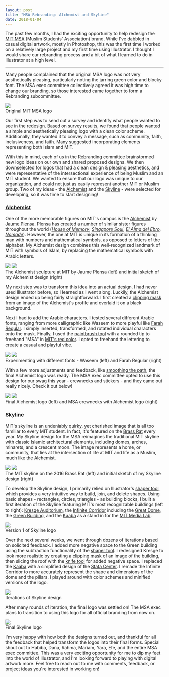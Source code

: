```yaml
---
layout: post
title: "MSA Rebranding: Alchemist and Skyline"
date: 2018-01-04
---
```

The past few months, I had the exciting opportunity to help redesign the [MIT MSA](http://msa.mit.edu/) (Muslim Students' Association) brand. While I've dabbled in casual digital artwork, mostly in Photoshop, this was the first time I worked on a relatively large project and my first time using Illustrator. I thought I would share our rebranding process and a bit of what I learned to do in Illustrator at a high level.

***

Many people complained that the original MSA logo was not very aesthetically pleasing, particularly noting the jarring green color and blocky font. The MSA exec committee collectively agreed it was high time to change our branding, so those interested came together to form a Rebranding subcommittee. 

<div class="img_row_small">
     <img class="col one" src="{{ site.baseurl }}/assets/img/msa_logo.png">
</div>
<div class="col three caption">
     Original MIT MSA logo
</div>

Our first step was to send out a survey and identify what people wanted to see in the redesign. Based on survey results, we found that people wanted a simple and aesthetically pleasing logo with a clean color scheme. Additionally, they wanted it to convey a message, such as community, faith, inclusiveness, and faith. Many suggested incorporating elements representing both Islam and MIT. 

With this in mind, each of us in the Rebranding committee brainstormed new logo ideas on our own and shared proposed designs. We then downselected for logos that had a clean design & pleasing aesthetics, and were representative of the intersectional experience of being Muslim and an MIT student. We wanted to ensure that our logo was unique to our organization, and could not just as easily represent another MIT or Muslim group. Two of my ideas - the [Alchemist](#Alchemist) and the [Skyline](#Skyline) - were selected for developing, so it was time to start designing!

### [Alchemist](#Alchemist)
One of the more memorable figures on MIT's campus is the [Alchemist](https://listart.mit.edu/public-art-map/alchemist) by [Jaume Plensa](https://en.wikipedia.org/wiki/Jaume_Plensa). Plensa has created a number of similar sister figures throughout the world ([*House of Memory*](http://jaumeplensa.com/works-and-projects/public-space/house-of-memory-2012), [*Singapore Soul*](http://jaumeplensa.com/works-and-projects/public-space/soul-2011), [*El Alma del Ebro*](http://jaumeplensa.com/works-and-projects/public-space/el-alma-del-ebro-2008), [*Nomade*](http://jaumeplensa.com/works-and-projects/public-space/nomade-2007)). However, the one at MIT is unique in its formation of a thinking man with numbers and mathematical symbols, as opposed to letters of the alphabet. My Alchemist design combines this well-recognized landmark of MIT with symbols of Islam, by replacing the mathematical symbols with Arabic letters. 

<div class="img_row">
     <img class="col one" src="{{ site.baseurl }}/assets/img/alchemist_original.png">
     <img class="col one" src="{{ site.baseurl }}/assets/img/alchemist_sketch.png">
</div>
<div class="col three caption">
     The Alchemist sculpture at MIT by Jaume Plensa (left) and initial sketch of my Alchemist design (right)
</div>

My next step was to transform this idea into an actual design. I had never used Illustrator before, so I learned as I went along. Luckily, the Alchemist design ended up being fairly straightforward. I first created a [clipping mask](https://helpx.adobe.com/illustrator/using/clipping-masks.html) from an image of the Alchemist's profile and overlaid it on a black background. 

Next I had to add the Arabic characters. I tested several different Arabic fonts, ranging from more calligraphic like Waseem to more playful like [Farah Regular](https://www.fonts.com/font/diwan-software/farah/regular). I simply inserted, transformed, and rotated individual characters onto the mask. Finally, I used the [paintbrush tool](https://helpx.adobe.com/illustrator/using/brushes.html#paintbrush_tool_options) with a rounded tip to freehand "MSA" in [MIT's red color](http://web.mit.edu/graphicidentity/colors.html). I opted to freehand the lettering to create a casual and playful vibe. 

<div class="img_row">
    <img class="col one" src="{{ site.baseurl }}/assets/img/alchemist_waseem.png">
    <img class="col one" src="{{ site.baseurl }}/assets/img/alchemist_farah.png">
</div>
<div class="col three caption">
     Experimenting with different fonts - Waseem (left) and Farah Regular (right)
</div>

With a few more adjustments and feedback, like [smoothing the path](https://helpx.adobe.com/illustrator/using/editing-paths.html), the final Alchemist logo was ready. The MSA exec committee opted to use this design for our swag this year - crewnecks and stickers - and they came out really nicely. Check it out below!

<div class="img_row">
     <img class="col one" src="{{ site.baseurl }}/assets/img/alchemist_final.png">
     <img class="col two" src="{{ site.baseurl }}/assets/img/alchemist_swag.png">
</div>
<div class="col three caption">
     Final Alchemist logo (left) and MSA crewnecks with Alchemist logo (right)
</div>

### [Skyline](#Skyline)
MIT's skyline is an undeniably quirky, yet cherished image that is all too familiar to every MIT student. In fact, it's featured on the [Brass Rat](http://mitadmissions.org/blogs/entry/history-of-the-brass-rat) every year. My Skyline design for the MSA reimagines the traditional MIT skyline with classic Islamic architectural elements, including domes, arches, minarets, and a crescent moon. The image represents a home, or community, that lies at the intersection of life at MIT and life as a Muslim, much like the Alchemist. 

<div class="img_row_small">
    <img class="col half" src="{{ site.baseurl }}/assets/img/skyline_original.png">
    <img class="col half" src="{{ site.baseurl }}/assets/img/skyline_sketch.png">
</div>
<div class="col three caption">
     The MIT skyline on the 2016 Brass Rat (left) and initial sketch of my Skyline design (right)
</div>

To develop the Skyline design, I primarily relied on Illustrator's [shaper tool](https://helpx.adobe.com/illustrator/using/building-new-shapes-using-shape.html), which provides a very intuitive way to build, join, and delete shapes. Using basic shapes - rectangles, circles, triangles - as building blocks, I built a first iteration of the Skyline featuring MIT's most recognizable buildings (left to right): [Kresge Auditorium](https://en.wikipedia.org/wiki/Kresge_Auditorium), the [Infinite Corridor](https://en.wikipedia.org/wiki/Infinite_Corridor) including the [Great Dome](https://en.wikipedia.org/wiki/Campus_of_the_Massachusetts_Institute_of_Technology#Maclaurin_Buildings_and_Great_Dome_(1916)), the [Green Building](https://en.wikipedia.org/wiki/Green_Building_(MIT)), and the [Kaaba](https://en.wikipedia.org/wiki/Kaaba) as a stand in for the [MIT Media Lab](https://www.media.mit.edu/). 

<div class="img_row">
    <img class="col three" src="{{ site.baseurl }}/assets/img/skyline_v1.png">
</div>
<div class="col three caption">
     Version 1 of Skyline logo
</div>

Over the next several weeks, we went through dozens of iterations based on solicited feedback. I added more negative space to the Green building using the subtraction functionality of the [shaper tool](https://helpx.adobe.com/illustrator/using/building-new-shapes-using-shape.html). I redesigned Kresge to look more realistic by creating a [clipping mask](https://helpx.adobe.com/illustrator/using/clipping-masks.html) of an image of the building, then slicing the roof with the [knife tool](https://helpx.adobe.com/illustrator/using/cutting-dividing-objects.html#Toolsforcuttinganddividingobjects) for added negative space. I replaced the [Kaaba](https://en.wikipedia.org/wiki/Kaaba) with a simplified design of the [Stata Center](http://web.mit.edu/facilities/construction/completed/stata.html). I remade the Infinite Corridor to more accurately represent the shape and dimensions of the dome and the pillars. I played around with color schemes and minified versions of the logo. 

<div class="img_row">
    <img class="col three" src="{{ site.baseurl }}/assets/img/skyline.gif">
</div>
<div class="col three caption">
     Iterations of Skyline design
</div>


After many rounds of iteration, the final logo was settled on! The MSA exec plans to transition to using this logo for all official branding from now on. 

<div class="img_row">
    <img class="col three" src="{{ site.baseurl }}/assets/img/skyline_final.png">
</div>
<div class="col three caption">
     Final Skyline logo
</div>

I'm very happy with how both the designs turned out, and thankful for all the feedback that helped transform the logos into their final forms. Special shout out to Habiba, Dana, Rahma, Mariam, Yara, Efe, and the entire MSA exec committee. This was a very exciting opportunity for me to dip my feet into the world of Illustrator, and I'm looking forward to playing with digital artwork more. Feel free to reach out to me with comments, feedback, or project ideas you're interested in working on!